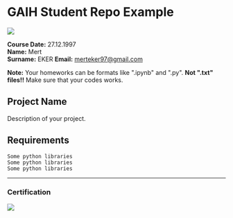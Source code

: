 # GAIH Student Repo Example
![](img/logo.png)

**Course Date:** 27.12.1997  
**Name:** Mert  
**Surname:** EKER 
 **Email:** merteker97@gmail.com  

**Note:** Your homeworks can be formats like ".ipynb" and ".py". **Not ".txt" files!!** Make sure that your codes works.  

## Project Name
Description of your project.

## Requirements
```
Some python libraries
Some python libraries
Some python libraries
```
---

### Certification
![](img/certificate_ex.png)

